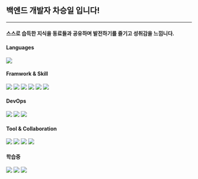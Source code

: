 <div>
  <h2 align="left">백엔드 개발자 차승일 입니다!</h1>
</div>

___
<div>
  <h4 align="left">스스로 습득한 지식을 동료들과 공유하며 발전하기를 즐기고 성취감을 느낌니다.</h1>
</div>

<h4 align="left">Languages</h1>
<img src="https://img.shields.io/badge/Java-007396?style=plastic&logo=OpenJDK&logoColor=white">
<h4 align="left">Framwork & Skill</h1>
<div>
  <img src="https://img.shields.io/badge/Spring-6DB33F?style=plastic&logo=Spring&logoColor=white">
  <img src="https://img.shields.io/badge/Spring Boot-6DB33F?style=plastic&logo=Spring Boot&logoColor=white">
  <img src="https://img.shields.io/badge/Spring MVC-6DB33F?style=plastic&logo=Spring&logoColor=white">
  <img src="https://img.shields.io/badge/Spring Data JPA-6DB33F?style=plastic&logo=Spring&logoColor=white">
  <img src="https://img.shields.io/badge/Query DSL-0099E5?style=plastic&logo=Spring&logoColor=white">
  <img src="https://img.shields.io/badge/Gradle-02303A?style=plastic&logo=Gradle&logoColor=white">
  
</div>

<h4 align="left">DevOps</h1>
<div>
  <img src="https://img.shields.io/badge/MySQL-4479A1?style=plastic&logo=MySQL&logoColor=white">
  <img src="https://img.shields.io/badge/MariaDB-003545?style=plastic&logo=mysql&logoColor=white">
  <img src="https://img.shields.io/badge/AWS EC2-FF9900?style=plastic&logo=Amazon EC2&logoColor=white">
</div>
<h4 align="left">Tool & Collaboration</h1>
<div>
  <img src="https://img.shields.io/badge/Notion-000000?style=plastic&logo=Notion&logoColor=white">
  <img src="https://img.shields.io/badge/Slack-4A154B?style=plastic&logo=Slack&logoColor=white">
  <img src="https://img.shields.io/badge/Git-F05032?style=plastic&logo=Git&logoColor=white">
  <img src="https://img.shields.io/badge/Sourcetree-0052CC?style=plastic&logo=Sourcetree&logoColor=white">
</div>
<h4 align="left">학습중</h1>
<div>
  <img src="https://img.shields.io/badge/Spring Security-6DB33F?style=plastic&logo=Spring Security&logoColor=white">
  <img src="https://img.shields.io/badge/Spring Batch-6DB33F?style=plastic&logo=Spring&logoColor=white">
  <img src="https://img.shields.io/badge/Junit5-25A162?style=plastic&logo=JUnit5&logoColor=white">
</div>
